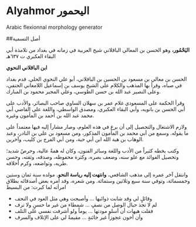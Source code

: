 # Alyahmor اليحمور
Arabic flexionnal morphology generator

##أصل التسمية

**اليَحْمُور،** وهو الحسن بن المعالي الباقلاني شيخ العربية في زمانه في بغداد من تلامذة أبي البقاء العكبري ت ٦٣٧هـ

**ابن الباقلاني النحوي**

الحسن بن معالي بن مسعود بن الحسين بن الباقلاني، أبو علي النحوي الحلي.
قدم بغداد في صباه، وقرأ بها المذهب والكلام على الشيخ يوسف بن إسماعيل اللامغاني الحنفي، وعلى النصير عبد الله بن حسن الطوسي، وعلي المجير محمود بن المبارك. 

وقرأ الحكمة على المسعودي غلام عمر بن سهلان الساوي صاحب البصائر، والأدب على أبي الحسن بن بانويه، وأبي البقاء العكبري، ومصدق الواسطي، واللغة على القاضي أبي محمد عبد الله بن أحمد بن المأمون وغيره.

ولازم الاشتغال والتحصيل إلى أن برع في هذه العلوم، وصار مشاراً إليه فيها معتمداً على ما يقوله. وسمع من أبي محمد بن المأمون المذكور، ومن مسعود بن علي بن النادر، وعبد الوهاب بن هبة الله ابن أبي حبة، ومن أبي الفرج بن كليب، وآخرين.


وكتب بخطه كثيراً من الأدب واللغة وسائر الفنون، وكان له همةٌ عالية، وحرصٌ شديد؛ وتحصيل الفوائد مع علو سنه، وضعف بصره، وكثرة محفوظه، وصدقه، وثقته، وحسن طريه، وتواضعه، وكرم أخلاقه.

وانتقل آخر عمره إلى مذهب الشافعي، **وانتهت إليه رياسة النحو.** مولده سنة ثمان وستين وخمسمائة، وتوفي سنة سبع وثلاثين وستمائة.
ومن شعره، وقد أمره بعض أصدقائه بطلاق امرأته لما كبرت: من البسيط

- وقائلٍ لي وقد شابت ذوائبها ... وأصبحت وهي مثل العود في النحف
- لم لا تجذ حبال الوصل من نصفٍ ... شمطاء من غير ما حسنٍ ولا ترف
- فقلت هيهات أن أسلو مودتها ... يوماً ولو أشرفت نفسي على التلف
- وأن أخون عجوزاً غير خائنةٍ ... مقيمةً لي على الإتلاف والسرف
